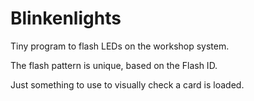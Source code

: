 # Blinkenlights

Tiny program to flash LEDs on the workshop system.  

The flash pattern is unique, based on the Flash ID.  

Just something to use to visually check a card is loaded.  
